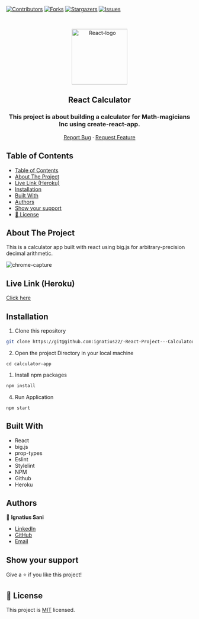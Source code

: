 [![Contributors][contributors-shield]][contributors-url]
[![Forks][forks-shield]][forks-url]
[![Stargazers][stars-shield]][stars-url]
[![Issues][issues-shield]][issues-url]

<!-- PROJECT LOGO -->

<br />
<p align="center">
   <a href="https://github.com/ignatius22/react-calculator">
    <p align="center"> <img src="https://th.bing.com/th/id/OIP.7zZx6ZGiPZi4dwcoiRnbsAHaHa?w=192&h=192&c=7&o=5&pid=1.7" alt="React-logo" width="150" height="150"> </p>
  </a>
  <h2 align="center">React Calculator</h2>
  <h3 align="center"> This project is about building a calculator for Math-magicians Inc using create-react-app. </h3>

  <p align="center">
    <a href="https://github.com/ignatius22/-React-Project---Calculator">Report Bug</a>
    ·
    <a href="https://github.com/ignatius22/-React-Project---Calculator/issues">Request Feature</a>
  </p>
</p>

<!-- TABLE OF CONTENTS -->
## Table of Contents

- [Table of Contents](#table-of-contents)
- [About The Project](#about-the-project)
- [Live Link (Heroku)](#live-link-heroku)
- [Installation](#installation)
- [Built With](#built-with)
- [Authors](#authors)
- [Show your support](#show-your-support)
- [📝 License](#-license)

<!-- ABOUT THE PROJECT -->
## About The Project

This is a calculator app built with react using big.js for arbitrary-precision decimal arithmetic.

![chrome-capture](https://user-images.githubusercontent.com/52670459/93386004-f5a3fa00-f85e-11ea-99ef-f823e0ddbafc.gif)

<!-- Live Link (Heroku) -->

## Live Link (Heroku)

[Click here]( https://calculator-app-v1.herokuapp.com/)

<!-- INSTALLATION -->

## Installation

1. Clone this repository
```sh
git clone https://git@github.com:ignatius22/-React-Project---Calculator.git

```
2. Open the project Directory in your local machine
```
cd calculator-app
```
1. Install npm packages
```sh
npm install
```
4. Run Application
```JS
npm start
```
<!-- BUILD WITH -->

## Built With

- React
- big.js
- prop-types
- Eslint
- Stylelint
- NPM
- Github
- Heroku

<!-- CONTACT -->
## Authors

👤 **Ignatius Sani**

- [LinkedIn](https://www.linkedin.com/in/ignatius-sani/)
- [GitHub](https://github.com/ignatius22)
- [Email](igee54077@gmail.com)

## Show your support

Give a ⭐️ if you like this project!

<!-- MARKDOWN LINKS & IMAGES -->
<!-- https://www.markdownguide.org/basic-syntax/#reference-style-links -->
[contributors-shield]: https://img.shields.io/github/contributors/ignatius22/-React-Project---Calculator.svg?style=flat-square
[contributors-url]: https://github.com/ignatius22/-React-Project---Calculator/graphs/contributors
[forks-shield]: https://img.shields.io/github/forks/ignatius22/-React-Project---Calculator.svg?style=flat-square
[forks-url]: https://github.com/ignatius22/-React-Project---Calculator/network/members
[stars-shield]: https://img.shields.io/github/stars/ignatius22/-React-Project---Calculator.svg?style=flat-square
[stars-url]: https://github.com/ignatius22/-React-Project---Calculator/stargazers
[issues-shield]: https://img.shields.io/github/issues/ignatius22/-React-Project---Calculator.svg?style=flat-square
[issues-url]: https://github.com/ignatius22/-React-Project---Calculator/issues

## 📝 License

This project is [MIT](https://opensource.org/licenses/MIT) licensed.
